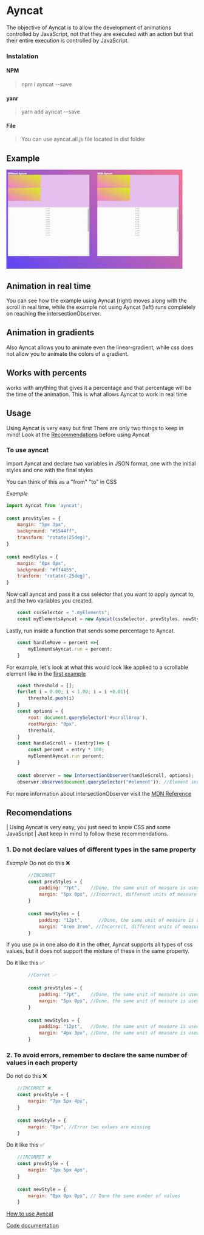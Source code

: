 # Ayncat

The objective of Ayncat is to allow the development of animations controlled by JavaScript,
not that they are executed with an action but that their entire execution is controlled by JavaScript.

### Instalation

#### NPM

> npm i ayncat --save

#### yanr

> yarn add ayncat --save

#### File

> You can use ayncat.all.js file located in dist folder

## Example

![image](example.gif)

## Animation in real time

You can see how the example using Ayncat (right) moves along with the scroll in real time,
while the example not using Ayncat (left) runs completely on reaching the intersectionObserver.

## Animation in gradients

Also Ayncat allows you to animate even the linear-gradient,
while css does not allow you to animate the colors of a gradient.

## Works with percents

works with anything that gives it a percentage and that percentage will be the time of the animation.
This is what allows Ayncat to work in real time

## Usage

Using Ayncat is very easy but first
There are only two things to keep in mind!
Look at the [Recommendations](#recomendations) before using Ayncat

### To use ayncat

Import Ayncat and declare two variables in JSON format,
one with the initial styles and one with the final styles

You can think of this as a "from" "to" in CSS

_Example_

```JavaScript
import Ayncat from 'ayncat';

const prevStyles = {
    margin: "5px 3px",
    background: "#5544ff",
    transform: "rotate(25deg)",
}

const newStyles = {
    margin: "0px 0px",
    background: "#ff4455",
    tranform: "rotate(-25deg)",
}
```

Now call ayncat and pass it a css selector that you want to apply ayncat to,
and the two variables you created.

```JavaScript
    const cssSelector = ".myElements";
    const myElementsAyncat = new Ayncat(cssSelector, prevStyles, newStyles);
```

Lastly, run inside a function that sends some percentage to Ayncat.

```JavaScript
    const handleMove = percent =>{
        myElementsAyncat.run = percent;
    }
```

For example, let's look at what this would look like
applied to a scrollable element like in the [first example](#example)

```JavaScript
    const threshold = [];
    for(let i = 0.00; i < 1.00; i = i +0.01){
        threshold.push(i)
    }
    const options = {
        root: document.querySelector('#scrollArea'),
        rootMargin: "0px",
        threshold,
    }
    const handleScroll = ([entry])=> {
        const percent = entry * 100;
        myElementAyncat.run percent;
    }

    const observer = new IntersectionObserver(handleScroll, options);
    observer.observe(document.querySelector("#element")); //Element inside the scroll area
```

For more information about intersectionObserver visit the [MDN Reference](https://developer.mozilla.org/en-US/docs/Web/API/Intersection_Observer_API)

## Recomendations

| Using Ayncat is very easy, you just need to know CSS and some JavaScript
| Just keep in mind to follow these recommendations.

### 1. Do not declare values ​​of different types in the same property

_Example_
Do not do this ❌

```JavaScript
        //INCORRET
        const prevStyles = {
            padding: "7pt",    //Done, the same unit of measure is used in both styles
            margin: "5px 0px", //Incorrect, different units of measure were used
        }

        const newStyles = {
            padding: "12pt",      //Done, the same unit of measure is used in both styles
            margin: "4rem 3rem", //Incorrect, different units of measure were used
        }

```

If you use px in one also do it in the other, Ayncat supports all types of css values,
but it does not support the mixture of these in the same property.

Do it like this ✅

```JavaScript
        //Corret ✅

        const prevStyles = {
            padding: "7pt",    //Done, the same unit of measure is used in both styles
            margin: "5px 0px", //Done, the same unit of measure is used in both styles
        }

        const newStyles = {
            padding: "12pt",   //Done, the same unit of measure is used in both styles
            margin: "4px 3px", //Done, the same unit of measure is used in both styles
        }
```

### 2. To avoid errors, remember to declare the same number of values in each property

Do not do this ❌

```JavaScript
    //INCORRET ❌
    const prevStyle = {
        margin: "7px 5px 4px",
    }

    const newStyle = {
        margin: "0px", //Error two values are missing
    }
```

Do it like this ✅

```JavaScript
    //INCORRET ❌
    const prevStyle = {
        margin: "7px 5px 4px",
    }

    const newStyle = {
        margin: "0px 0px 0px", // Done the same number of values
    }
```

[How to use Ayncat](#usage)

[Code documentation](https://garruxx.github.io/Ayncat/)
